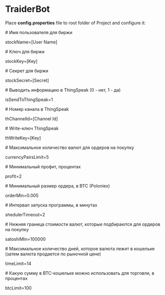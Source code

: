 TraiderBot
==============

Place **config.properties** file to root folder of Project and configure it:

\# Имя пользователя для биржи

stockName=[User Name]

\# Ключ для биржи

stockKey=[Key]

\# Секрет для биржи

stockSecret=[Secret]

\# Выводить информацию в ThingSpeak (0 - нет, 1 - да)

isSendToThingSpeak=1

\# Номер канала в ThingSpeak 

thChannelId=[Channel Id]

\# Write-ключ ThingSpeak

thWriteKey=[Key]

\# Максимальное количество валют для ордеров на покупку

currencyPairsLimit=5

\# Минимальный профит, процентах

profit=2

\# Минимальный размер ордера, в BTC (Poloniex)

orderMin=0.005

\# Интервал запуска программы, в минутах

shedulerTimeout=2

\# Нижняя граница стоимости валют, которые подбираются для ордеров на покупку

satoshiMin=100000

\# Максимальное количество дней, которое валюта лежит в кошельке (затем валюта продается по рыночной цене)

timeLimit=14

\# Какую сумму в BTC-кошельке можно использовать для торговли, в процентах

btcLimit=100
